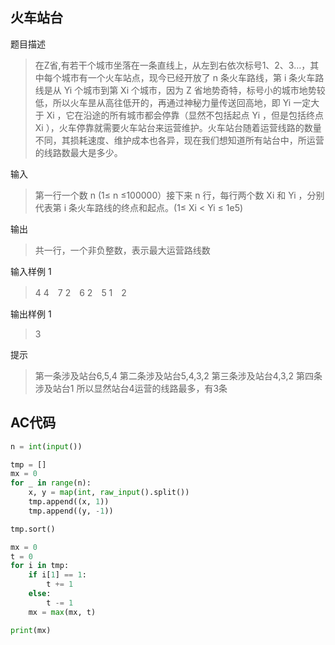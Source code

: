 ## 火车站台

题目描述


> 在Z省,有若干个城市坐落在一条直线上，从左到右依次标号1、2、3…，其中每个城市有一个火车站点，现今已经开放了 n 条火车路线，第 i 条火车路线是从 Yi 个城市到第 Xi 个城市，因为 Z 省地势奇特，标号小的城市地势较低，所以火车昰从高往低开的，再通过神秘力量传送回高地，即 Yi 一定大于 Xi ，它在沿途的所有城市都会停靠（显然不包括起点 Yi ，但是包括终点 Xi ），火车停靠就需要火车站台来运营维护。火车站台随着运营线路的数量不同，其损耗速度、维护成本也各异，现在我们想知道所有站台中，所运营的线路数最大是多少。

输入
> 第一行一个数 n (1≤ n ≤100000）接下来 n 行，每行两个数 Xi 和 Yi ，分别代表第 i 条火车路线的终点和起点。(1≤ Xi < Yi ≤ 1e5)

输出
> 共一行，一个非负整数，表示最大运营路线数

输入样例 1 
>4
4　7
2　6
2　5
1　2

输出样例 1
> 3


提示

> 第一条涉及站台6,5,4
第二条涉及站台5,4,3,2
第三条涉及站台4,3,2
第四条涉及站台1
所以显然站台4运营的线路最多，有3条



## AC代码

```python
n = int(input())

tmp = []
mx = 0
for _ in range(n):
    x, y = map(int, raw_input().split())
    tmp.append((x, 1))
    tmp.append((y, -1))

tmp.sort()

mx = 0
t = 0
for i in tmp:
    if i[1] == 1:
        t += 1
    else:
        t -= 1
    mx = max(mx, t)

print(mx)
```

